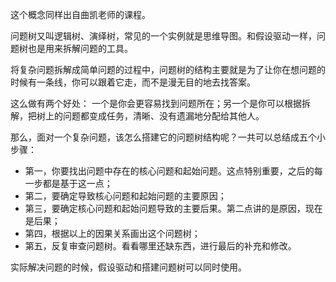 这个概念同样出自曲凯老师的课程。

问题树又叫逻辑树、演绎树，常见的一个实例就是思维导图。和假设驱动一样，问题树也是用来拆解问题的工具。

将复杂问题拆解成简单问题的过程中，问题树的结构主要就是为了让你在想问题的时候有一条线，你可以跟着它走，而不是漫无目的地去找答案。

这么做有两个好处： 一个是你会更容易找到问题所在；另一个是你可以根据拆解，把树上的问题都变成任务，清晰、没有遗漏地分配给其他人。

那么，面对一个复杂问题，该怎么搭建它的问题树结构呢？一共可以总结成五个小步骤：
- 第一，你要找出问题中存在的核心问题和起始问题。这点特别重要，之后的每一步都是基于这一点；
- 第二，要确定导致核心问题和起始问题的主要原因；
- 第三，要确定核心问题和起始问题导致的主要后果。第二点讲的是原因，现在是后果；
- 第四，根据以上的因果关系画出这个问题树；
- 第五，反复审查问题树。看看哪里还缺东西，进行最后的补充和修改。

实际解决问题的时候，假设驱动和搭建问题树可以同时使用。

